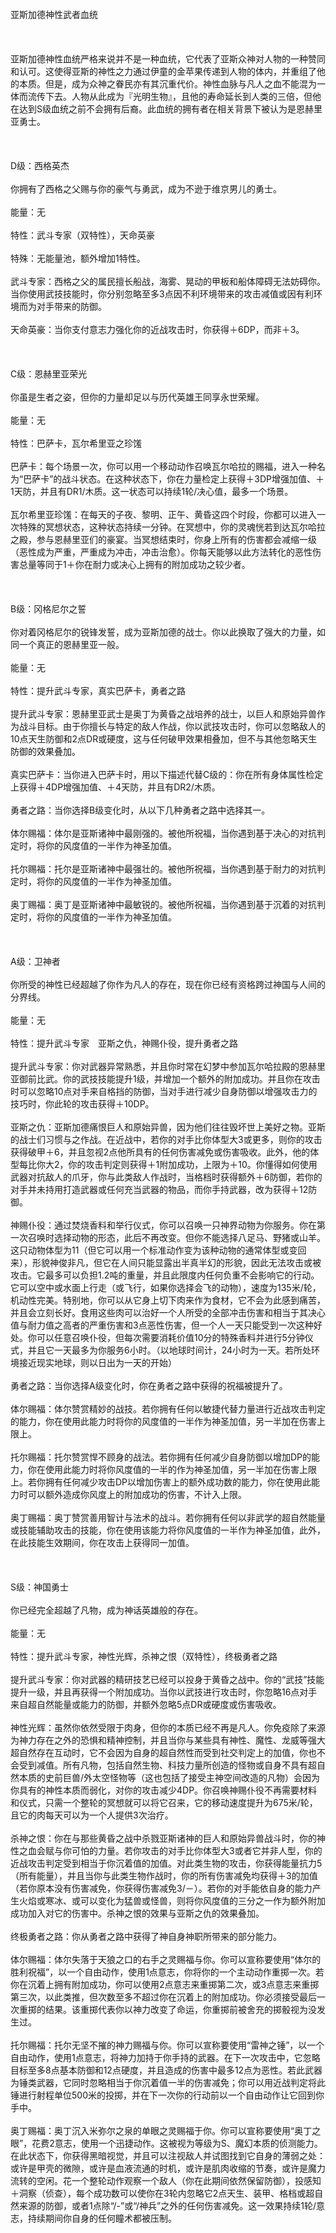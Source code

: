 <title>亚斯加德神性武者</title>
<meta name="GENERATOR" content="WinCHM">
<meta http-equiv="Content-Type" content="text/html; charset=gb2312">
<br>亚斯加德神性武者血统 
<br>
<br>  
<br>
<br>亚斯加德神性血统严格来说并不是一种血统，它代表了亚斯众神对人物的一种赞同和认可。这使得亚斯的神性之力通过伊童的金苹果传递到人物的体内，并重组了他的本质。但是，成为众神之眷民亦有其沉重代价。神性血脉与凡人之血不能混为一体而流传下去。人物从此成为『光明生物』，且他的寿命延长到人类的三倍，但他在达到S级血统之前不会拥有后裔。此血统的拥有者在相关背景下被认为是恩赫里亚勇士。 
<br>
<br>  
<br>
<br>D级：西格英杰  
<br>
<br>你拥有了西格之父赐与你的豪气与勇武，成为不逊于维京男儿的勇士。 
<br>
<br>能量：无 
<br>
<br>特性：武斗专家（双特性），天命英豪 
<br>
<br>特殊：无能量池，额外增加1特性。 
<br>
<br>武斗专家：西格之父的属民擅长船战，海雾、晃动的甲板和船体障碍无法妨碍你。当你使用武技技能时，你分别忽略至多3点因不利环境带来的攻击减值或因有利环境而为对手带来的防御。
<br>
<br>天命英豪：当你支付意志力强化你的近战攻击时，你获得＋6DP，而非＋3。 
<br>
<br>  
<br>
<br>C级：恩赫里亚荣光  
<br>
<br>你虽是生者之姿，但你的力量却足以与历代英雄王同享永世荣耀。 
<br>
<br>能量：无 
<br>
<br>特性：巴萨卡，瓦尔希里亚之珍馐 
<br>
<br>巴萨卡：每个场景一次，你可以用一个移动动作召唤瓦尔哈拉的赐福，进入一种名为“巴萨卡”的战斗状态。在这种状态下，你在力量检定上获得＋3DP增强加值、＋1天防，并且有DR1/木质。这一状态可以持续1轮/决心值，最多一个场景。 
<br>
<br>瓦尔希里亚珍馐：在每天的子夜、黎明、正午、黄昏这四个时段，你都可以进入一次特殊的冥想状态，这种状态持续一分钟。在冥想中，你的灵魂恍若到达瓦尔哈拉之殿，参与恩赫里亚们的豪宴。当冥想结束时，你身上所有的伤害都会减缩一级（恶性成为严重，严重成为冲击，冲击治愈）。你每天能够以此方法转化的恶性伤害总量等同于1＋你在耐力或决心上拥有的附加成功之较少者。 
<br>
<br>  
<br>
<br>B级：冈格尼尔之誓  
<br>
<br>你对着冈格尼尔的锐锋发誓，成为亚斯加德的战士。你以此换取了强大的力量，如同一个真正的恩赫里亚一般。 
<br>
<br>能量：无 
<br>
<br>特性：提升武斗专家，真实巴萨卡，勇者之路 
<br>
<br>提升武斗专家：恩赫里亚武士是奥丁为黄昏之战培养的战士，以巨人和原始异兽作为战斗目标。由于你擅长与特定的敌人作战，你以武技攻击时，你可以忽略敌人的10点天生防御和2点DR或硬度，这与任何破甲效果相叠加，但不与其他忽略天生防御的效果叠加。 
<br>
<br>真实巴萨卡：当你进入巴萨卡时，用以下描述代替C级的：你在所有身体属性检定上获得＋4DP增强加值、＋4天防，并且有DR2/木质。 
<br>
<br>勇者之路：当你选择B级变化时，从以下几种勇者之路中选择其一。 
<br>
<br>体尔赐福：体尔是亚斯诸神中最刚强的。被他所祝福，当你遇到基于决心的对抗判定时，将你的风度值的一半作为神圣加值。 
<br>
<br>托尔赐福：托尔是亚斯诸神中最强壮的。被他所祝福，当你遇到基于耐力的对抗判定时，将你的风度值的一半作为神圣加值。 
<br>
<br>奥丁赐福：奥丁是亚斯诸神中最敏锐的。被他所祝福，当你遇到基于沉着的对抗判定时，将你的风度值的一半作为神圣加值。 
<br>
<br>  
<br>
<br>A级：卫神者  
<br>
<br>你所受的神性已经超越了你作为凡人的存在，现在你已经有资格跨过神国与人间的分界线。 
<br>
<br>能量：无 
<br>
<br>特性：提升武斗专家　亚斯之仇，神赐仆役，提升勇者之路 
<br>
<br>提升武斗专家：你对武器异常熟悉，并且你时常在幻梦中参加瓦尔哈拉殿的恩赫里亚御前比武。你的武技技能提升1级，并增加一个额外的附加成功。并且你在攻击时可以忽略10点对手来自格挡的防御，当对手进行减少自身防御以增强攻击力的技巧时，你此轮的攻击获得＋10DP。 
<br>
<br>亚斯之仇：亚斯加德痛恨巨人和原始异兽，因为他们往往毁坏世上美好之物。亚斯的战士们习惯与之作战。在近战中，若你的对手比你体型大3或更多，则你的攻击获得破甲＋6，并且忽视2点他所具有的任何伤害减免或伤害吸收。此外，他的体型每比你大2，你的攻击判定则获得＋1附加成功，上限为＋10。你懂得如何使用武器对抗敌人的爪牙，你与此类敌人作战时，当格档时获得额外＋6防御，若你的对手并未持用打造武器或任何充当武器的物品，而你手持武器，改为获得＋12防御。 
<br>
<br>神赐仆役：通过焚烧香料和举行仪式，你可以召唤一只神界动物为你服务。你在第一次召唤时选择动物的形态，此后不再改变。但你不能选择八足马、野猪或山羊。这只动物体型为11（但它可以用一个标准动作变为该种动物的通常体型或变回来），形貌神俊非凡，但它在人间只能显露出半真半幻的形貌，因此无法攻击或被攻击。它最多可以负担1.2吨的重量，并且此限度内任何负重不会影响它的行动。它可以空中或水面上行走（或飞行，如果你选择会飞的动物），速度为135米/轮，机动性完美。特别地，你可以从它身上切下肉来作为食材，它不会为此感到痛苦，并且会立刻长好。食用这些肉可以治好一个人所受的全部冲击伤害和相当于其决心值与耐力值之高者的严重伤害和3点恶性伤害，但一个人一天只能受到一次这种好处。你可以任意召唤仆役，但每次需要消耗价值10分的特殊香料并进行5分钟仪式，并且它一天最多为你服务6小时。（以地球时间计，24小时为一天。若所处环境接近现实地球，则以日出为一天的开始） 
<br>
<br>勇者之路：当你选择A级变化时，你在勇者之路中获得的祝福被提升了。 
<br>
<br>体尔赐福：体尔赞赏精妙的战技。若你拥有任何以敏捷代替力量进行近战攻击判定的能力，你在使用此能力时将你的风度值的一半作为神圣加值，另一半加在伤害上限上。 
<br>
<br>托尔赐福：托尔赞赏悍不顾身的战法。若你拥有任何减少自身防御以增加DP的能力，你在使用此能力时将你风度值的一半的作为神圣加值，另一半加在伤害上限上。若你拥有任何减少攻击DP以增加伤害上的额外成功数的能力，你在使用此能力时可以额外造成你风度上的附加成功的伤害，不计入上限。 
<br>
<br>奥丁赐福：奥丁赞赏善用智计与法术的战斗。若你拥有任何以非武学的超自然能量或技能辅助攻击的技能，你在使用该能力将你风度值的一半作为神圣加值，此外，在此技能生效期间，你在攻击上获得同一加值。 
<br>
<br>  
<br>
<br>S级：神国勇士  
<br>
<br>你已经完全超越了凡物，成为神话英雄般的存在。 
<br>
<br>能量：无 
<br>
<br>特性：提升武斗专家，神性光辉，杀神之恨（双特性），终极勇者之路 
<br>
<br>提升武斗专家：你对武器的精研技艺已经可以投身于黄昏之战中。你的“武技”技能提升一级，并且再获得一个附加成功。当你以武技进行攻击时，你忽略16点对手来自超自然能量或能力的防御，并额外忽略5点DR或硬度或伤害吸收。 
<br>
<br>神性光辉：虽然你依然受限于肉身，但你的本质已经不再是凡人。你免疫除了来源为神力存在之外的恐惧和精神控制，并且当你与某些具有神性、魔性、龙威等强大超自然存在互动时，它不会因为自身的超自然性而受到社交判定上的加值，你也不会受到减值。所有凡物，包括自然生物、科技力量所创造的怪物或自身不具有超自然本质的史前巨兽/外太空怪物等（这也包括了接受主神空间改造的凡物）会因为你具有的神性本质而弱化，对你的攻击减少4DP。你召唤神赐仆役不再需要材料和仪式，只需一个整轮的冥想就可以将它召来，它的移动速度提升为675米/轮，且它的肉每天可以为一个人提供3次治疗。 
<br>
<br>杀神之恨：你在与那些黄昏之战中杀戮亚斯诸神的巨人和原始异兽战斗时，你的神性之血会赋与你可怕的力量。若你攻击的对手比你体型大3或者它并非人型，你的近战攻击判定受到相当于你沉着值的加值。对此类生物的攻击，你获得能量抗力5（所有能量），并且当你与此类生物作战时，你的所有伤害减免均获得＋3的加值（若你原本没有伤害减免，你获得伤害减免3/－）。若你的对手能依自身的能力产生火焰或寒冰、或可以变化为猛兽或怪兽，则将你风度值的三分之一作为额外附加成功加入对它的伤害中。杀神之恨的效果与亚斯之仇的效果叠加。 
<br>
<br>终极勇者之路：你从勇者之路中获得了神自身神职所带来的部分能力。 
<br>
<br>体尔赐福：体尔失落于天狼之口的右手之灵赐福与你。你可以宣称要使用“体尔的胜利祝福”，以一个自由动作，使用1点意志，你将你的一个主动动作重掷一次。若你在沉着上拥有附加成功，你可以使用2点意志来重掷第二次，或3点意志来重掷第三次，以此类推，但次数至多不超过你在沉着上的附加成功。你必须接受最后一次重掷的结果。该重掷代表你以神力改变了命运，你重掷前被舍充的掷骰视为没发生过。 
<br>
<br>托尔赐福：托尔无坚不摧的神力赐福与你。你可以宣称要使用“雷神之锤”，以一个自由动作，使用1点意志，将神力加持于你手持的武器。在下一次攻击中，它忽略目标至多8点基本防御和12点硬度，并且造成的伤害中最多12点为恶性。若此武器为锤类武器，它同时忽略相当于你沉着值一半的伤害减免；你可以用近战判定将此锤进行射程单位500米的投掷，并在下一次你的行动前以一个自由动作让它回到你手中。 
<br>
<br>奥丁赐福：奥丁沉入米弥尔之泉的单眼之灵赐福于你。你可以宣称要使用“奥丁之眼”，花费2意志，使用一个迅捷动作。这被视为等级为S、魔幻本质的侦测能力。在此状态下，你获得黑暗视觉，并且可以注视敌人并试图找到它自身的薄弱之处：或许是甲壳的微隙，或许是血液流通的时机，或许是肌肉收缩的节奏，或许是魔力流转的空闲。花一个整轮动作观察一个敌人（你在此期间依然保留防御），投感知＋洞察（侦查），每个成功数可以使你在3轮内忽略它2点天生、装甲、格档或超自然来源的防御，或者1点除“/-”或“/神兵”之外的任何伤害减免。这一效果持续1轮/意志，持续期间你自身的任何瞳术都被压制。
